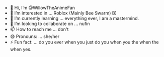 - 👋 Hi, I’m @WillowTheAnimeFan
- 👀 I’m interested in ... Roblox (Mainly Bee Swarm) B)
- 🌱 I’m currently learning ... everything ever, I am a mastermind.
- 💞️ I’m looking to collaborate on ... nufin
- 📫 How to reach me ... don't
- 😄 Pronouns: ... she/her
- ⚡ Fun fact: ... do you ever when you just do you when you the when the when yes.

<!---
WillowTheAnimeFan/WillowTheAnimeFan is a ✨ special ✨ repository because its `README.md` (this file) appears on your GitHub profile.
You can click the Preview link to take a look at your changes.
--->
